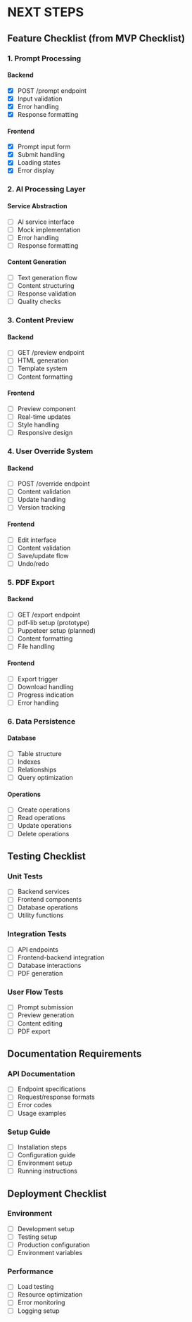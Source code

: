 # NEXT STEPS

## Feature Checklist (from MVP Checklist)

### 1. Prompt Processing

#### Backend

- [x] POST /prompt endpoint
- [x] Input validation
- [x] Error handling
- [x] Response formatting

#### Frontend

- [x] Prompt input form
- [x] Submit handling
- [x] Loading states
- [x] Error display

### 2. AI Processing Layer

#### Service Abstraction

- [ ] AI service interface
- [ ] Mock implementation
- [ ] Error handling
- [ ] Response formatting

#### Content Generation

- [ ] Text generation flow
- [ ] Content structuring
- [ ] Response validation
- [ ] Quality checks

### 3. Content Preview

#### Backend

- [ ] GET /preview endpoint
- [ ] HTML generation
- [ ] Template system
- [ ] Content formatting

#### Frontend

- [ ] Preview component
- [ ] Real-time updates
- [ ] Style handling
- [ ] Responsive design

### 4. User Override System

#### Backend

- [ ] POST /override endpoint
- [ ] Content validation
- [ ] Update handling
- [ ] Version tracking

#### Frontend

- [ ] Edit interface
- [ ] Content validation
- [ ] Save/update flow
- [ ] Undo/redo

### 5. PDF Export

#### Backend

- [ ] GET /export endpoint
- [ ] pdf-lib setup (prototype)
- [ ] Puppeteer setup (planned)
- [ ] Content formatting
- [ ] File handling

#### Frontend

- [ ] Export trigger
- [ ] Download handling
- [ ] Progress indication
- [ ] Error handling

### 6. Data Persistence

#### Database

- [ ] Table structure
- [ ] Indexes
- [ ] Relationships
- [ ] Query optimization

#### Operations

- [ ] Create operations
- [ ] Read operations
- [ ] Update operations
- [ ] Delete operations

## Testing Checklist

### Unit Tests

- [ ] Backend services
- [ ] Frontend components
- [ ] Database operations
- [ ] Utility functions

### Integration Tests

- [ ] API endpoints
- [ ] Frontend-backend integration
- [ ] Database interactions
- [ ] PDF generation

### User Flow Tests

- [ ] Prompt submission
- [ ] Preview generation
- [ ] Content editing
- [ ] PDF export

## Documentation Requirements

### API Documentation

- [ ] Endpoint specifications
- [ ] Request/response formats
- [ ] Error codes
- [ ] Usage examples

### Setup Guide

- [ ] Installation steps
- [ ] Configuration guide
- [ ] Environment setup
- [ ] Running instructions

## Deployment Checklist

### Environment

- [ ] Development setup
- [ ] Testing setup
- [ ] Production configuration
- [ ] Environment variables

### Performance

- [ ] Load testing
- [ ] Resource optimization
- [ ] Error monitoring
- [ ] Logging setup

